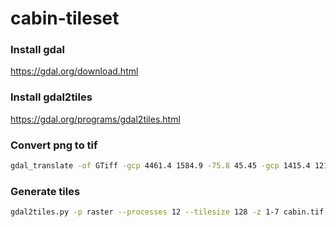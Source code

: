 # cabin-tileset

### Install gdal

https://gdal.org/download.html

### Install gdal2tiles

https://gdal.org/programs/gdal2tiles.html

### Convert png to tif

```sh
gdal_translate -of GTiff -gcp 4461.4 1584.9 -75.8 45.45 -gcp 1415.4 1218.3 -75.95 45.52 -gcp 2279.6 353.9 -75.88 45.53 -gcp 3755.7 104.89 -75.80 45.52 cabin.png cabin.tif
```

### Generate tiles

```sh
gdal2tiles.py -p raster --processes 12 --tilesize 128 -z 1-7 cabin.tif output/
```
